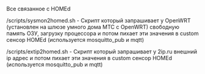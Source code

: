 Все связанное с HOMEd

/scripts/sysmon2homed.sh - 
Скрипт который запрашивает у OpenWRT (установлен на шлюзе умного дома МТС с OpenWRT) свободную память ОЗУ, загрузку процессора и потом пихает эти значения в custom сенсор HOMEd (используется mosquitto_pub и mqtt)

/scripts/extip2homed.sh - 
Скрипт который запрашивает у 2ip.ru внешний ip адрес и потом пихает эти значения в custom сенсор HOMEd (используется mosquitto_pub и mqtt)
